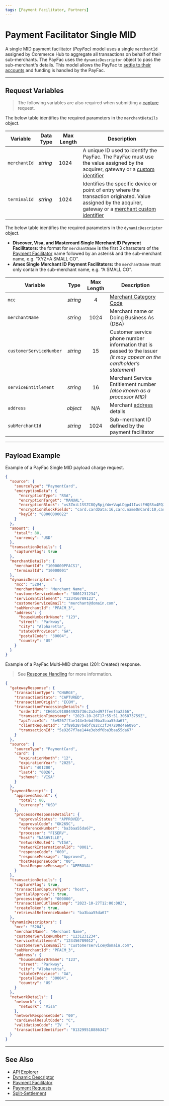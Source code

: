 ```yaml
---
tags: [Payment Facilitator, Partners]
---
```


# Payment Facilitator Single MID

A single MID payment facilitator *(PayFac)* model uses a single `merchantId` assigned by Commerce Hub to aggregate all transactions on behalf of their sub-merchants. The PayFac uses the `dynamicDescriptor` object to pass the sub-merchant's details. This model allows the PayFac to [settle to their accounts](?path=docs/Resources/Guides/Partners/PFAC/Split-Settlement.md) and funding is handled by the PayFac.

---

## Request Variables

<!-- theme: info -->
> The following variables are also required when submitting a [capture](?path=docs/Resources/API-Documents/Payments/Capture.md) request.

<!--
type: tab
titles: merchantDetails, dynamicDescriptor
-->

The below table identifies the required parameters in the `merchantDetails` object.

| Variable | Data Type| Max Length | Description |
| --------- | ---------- | -------- | ----- |
| `merchantId` | *string* | 1024 | A unique ID used to identify the PayFac. The PayFac must use the value assigned by the acquirer, gateway or a [custom identifier](?path=docs/Resources/Guides/BYOID.md) |
|`terminalId` | *string* | 1024 | Identifies the specific device or point of entry where the transaction originated. Value assigned by the acquirer, gateway or a [merchant custom identifier](?path=docs/Resources/Guides/BYOID.md) |

<!--
type: tab
-->

The below table identifies the required parameters in the `dynamicDescriptor` object.

- **Discover, Visa, and Mastercard Single Merchant ID Payment Facilitators:** the format for `merchantName` is the first 3 characters of the [Payment Facilitator](?path=docs/Resources/Guides/Partners/PFAC/Payment-Faciliator.md) name followed by an asterisk and the sub-merchant name, e.g. “XYZ*A SMALL CO”.
- **Amex Single Merchant ID Payment Facilitators:** the `merchantName` must only contain the sub-merchant name, e.g. “A SMALL CO”.

| Variable | Type | Max Length | Description |
| -------- | :--: | :------------: | ------------------ |
| `mcc` | *string* | 4 | [Merchant Category Code](?path=docs/Resources/Master-Data/Merchant-Category-Code.md) |
| `merchantName` | *string* | 1024 | Merchant name or Doing Business As (DBA) |
| `customerServiceNumber` | *string* | 15| Customer service phone number information that is passed to the issuer *(it may appear on the cardholder’s statement)* |
| `serviceEntitlement` | *string* | 16 | Merchant Service Entitlement number *(also known as a processor MID)* |
| `address` | *object* | N/A  | Merchant [address](?path=docs/Resources/Master-Data/Address.md#address) details |
| `subMerchantId` | *string* | 1024 | Sub-merchant ID defined by the payment facilitator |

<!-- type: tab-end -->

---

## Payload Example

<!--
type: tab
titles: Request, Response
-->

Example of a PayFac Single MID payload charge request.

```json
{
  "source": {
    "sourceType": "PaymentCard",
    "encryptionData": {
      "encryptionType": "RSA",
      "encryptionTarget": "MANUAL",
      "encryptionBlock": "=s3ZmiL1SSZC8QyBpj/Wn+VwpLDgp41IwstEHQS8u4EQJ....",
      "encryptionBlockFields": "card.cardData:16,card.nameOnCard:10,card.expirationMonth:2,card.expirationYear:4,card.securityCode:3",
      "keyId": "88000000022"
    }
  },
  "amount": {
    "total": 80,
    "currency": "USD"
  },
  "transactionDetails": {
    "captureFlag": true
  },
  "merchantDetails": {
    "merchantId": "1000000PFACS1",
    "terminalId": "10000001"
  },
  "dynamicDescriptors": {
    "mcc": "5204",
    "merchantName": "Merchant Name",
    "customerServiceNumber": "8001231234",
    "serviceEntitlement": "123456789123",
    "customerServiceEmail": "merchant@domain.com",
    "subMerchantId": "PFACM_3",
    "address": {
      "houseNumberOrName": "123",
      "street": "Parkway",
      "city": "Alpharetta",
      "stateOrProvince": "GA",
      "postalCode": "30004",
      "country": "US"
    }
  }
}
```
<!--
type: tab
-->

Example of a PayFac Multi-MID charges (201: Created) response.

<!-- theme: info -->
> See [Response Handling](?path=docs/Resources/Guides/Response-Codes/Response-Handling.md) for more information.

```json
{
  "gatewayResponse": {
    "transactionType": "CHARGE",
    "transactionState": "CAPTURED",
    "transactionOrigin": "ECOM",
    "transactionProcessingDetails": {
      "orderId": "CHG01c918844925736c2a2ed97ffeef4a2366",
      "transactionTimestamp": "2023-10-26T17:55:51.305873759Z",
      "apiTraceId": "5e9267f7ae144e3ebdf0ba3baa55da67",
      "clientRequestId": "3f89b287bebfc82cc3f347200d4e6096",
      "transactionId": "5e9267f7ae144e3ebdf0ba3baa55da67"
    }
  },
  "source": {
    "sourceType": "PaymentCard",
    "card": {
      "expirationMonth": "12",
      "expirationYear": "2025",
      "bin": "401200",
      "last4": "0026",
      "scheme": "VISA"
    }
  },
  "paymentReceipt": {
    "approvedAmount": {
      "total": 80,
      "currency": "USD"
    },
    "processorResponseDetails": {
      "approvalStatus": "APPROVED",
      "approvalCode": "OK265C",
      "referenceNumber": "ba3baa55da67",
      "processor": "FISERV",
      "host": "NASHVILLE",
      "networkRouted": "VISA",
      "networkInternationalId": "0001",
      "responseCode": "000",
      "responseMessage": "Approved",
      "hostResponseCode": "00",
      "hostResponseMessage": "APPROVAL"
    }
  },
  "transactionDetails": {
    "captureFlag": true,
    "transactionCaptureType": "host",
    "partialApproval": true,
    "processingCode": "000000",
    "transactionCutTimeStamp": "2023-10-27T12:00:00Z",
    "createToken": true,
    "retrievalReferenceNumber": "ba3baa55da67"
  },
  "dynamicDescriptors": {
    "mcc": "5204",
    "merchantName": "Merchant Name",
    "customerServiceNumber": "1231231234",
    "serviceEntitlement": "123456789012",
    "customerServiceEmail": "customerservice@domain.com",
    "subMerchantId": "PFACM_3",
    "address": {
      "houseNumberOrName": "123",
      "street": "Parkway",
      "city": "Alpharetta",
      "stateOrProvince": "GA",
      "postalCode": "30004",
      "country": "US"
    }
  },
  "networkDetails": {
    "network": {
      "network": "Visa"
    },
    "networkResponseCode": "00",
    "cardLevelResultCode": "C",
    "validationCode": "IV  ",
    "transactionIdentifier": "013299518886342"
  }
}
```

<!-- type: tab-end -->

---

## See Also

- [API Explorer](../api/?type=post&path=/payments/v1/charges)
- [Dynamic Descriptor](?path=docs/Resources/Guides/Dynamic-Descriptor.md)
- [Payment Facilitator](?path=docs/Resources/Guides/Partners/PFAC/Payment-Faciliator.md)
- [Payment Requests](?path=docs/Resources/API-Documents/Payments/Payments.md)
- [Split-Settlement](?path=docs/Resources/Guides/Partners/PFAC/Split-Settlement.md)

---
